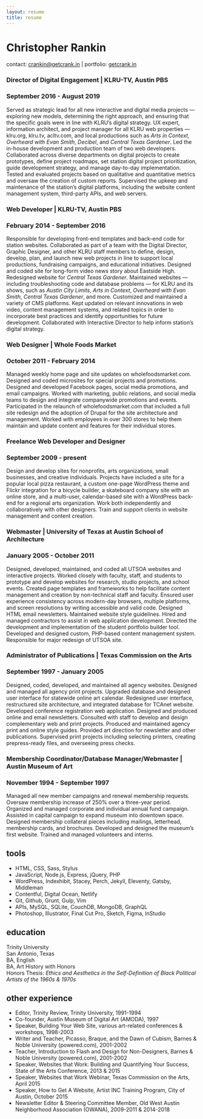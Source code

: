 ```yaml
---
layout: resume
title: resume
---
```


# Christopher Rankin

contact: [crankin@getcrank.in](mailto:crankin@getcrank.in) | portfolio: [getcrank.in](https://getcrank.in)

### Director of Digital Engagement | KLRU-TV, Austin PBS
### September 2016 - August 2019

Served as strategic lead for all new interactive and digital media projects — exploring new models, determining the right approach, and ensuring that the specific goals were in line with KLRU’s digital strategy. UX expert, information architect, and project manager for all KLRU web properties — klru.org, klru.tv, acltv.com, and local productions such as *Arts in Context*, *Overheard with Evan Smith*, *Decibel*, and *Central Texas Gardener*. Led the in-house development and production team of two web developers. Collaborated across diverse departments on digital projects to create prototypes, define project roadmaps, set station digital project prioritization, guide development strategy, and manage day-to-day implementation. Tested and evaluated projects based on qualitative and quantitative metrics and oversaw the creation of custom reports. Supervised the upkeep and maintenance of the station’s digital platforms, including the website content management system, third-party APIs, and web servers.

### Web Developer | KLRU-TV, Austin PBS
### February 2014 - September 2016

Responsible for developing front-end templates and back-end code for station websites. Collaborated as part of a team with the Digital Director, Graphic Designer, and other KLRU staff members to define, design, develop, plan, and launch new web projects in line to support local productions, fundraising campaigns, and educational initiatives. Designed and coded site for long-form video news story about Eastside High. Redesigned website for *Central Texas Gardener*. Maintained websites — including troubleshooting code and database problems — for KLRU and its shows, such as *Austin City Limits*, *Arts in Context*, *Overheard with Evan Smith*, *Central Texas Gardener*, and more. Customized and maintained a variety of CMS platforms. Kept updated on relevant innovations in web video, content management systems, and related topics in order to incorporate best practices and identify opportunities for future development. Collaborated with Interactive Director to help inform station’s digital strategy.

### Web Designer | Whole Foods Market
### October 2011 - February 2014

Managed weekly home page and site updates on wholefoodsmarket.com. Designed and coded microsites for special projects and promotions. Designed and developed Facebook pages, social media promotions, and email campaigns. Worked with marketing, public relations, and social media teams to design and integrate companywide promotions and events. Participated in the relaunch of wholefoodsmarket.com that included a full site redesign and the adoption of Drupal for the site architecture and management. Worked with employees in over 300 stores to help them maintain and update content and features for their individual stores.

### Freelance Web Developer and Designer  
### September 2009 - present

Design and develop sites for nonprofits, arts organizations, small businesses, and creative individuals. Projects have included a site for a popular local pizza restaurant, a custom one-page WordPress theme and Flickr integration for a bicycle builder, a skateboard company site with an online store, and a multi-user, calendar-based site with a WordPress back-end for a regional arts organization. Work both independently and collaboratively with other designers. Train and support clients in website management and content creation.

### Webmaster | University of Texas at Austin School of Architecture  
### January 2005 - October 2011

Designed, developed, maintained, and coded all UTSOA websites and interactive projects. Worked closely with faculty, staff, and students to prototype and develop websites for research, studio projects, and school events. Created page templates and frameworks to help facilitate content management and creation by non-technical staff and faculty. Ensured user experience consistency across modern-day browsers, multiple platforms, and screen resolutions by writing accessible and valid code. Designed HTML email newsletters. Maintained website style guidelines. Hired and managed contractors to assist in web application development. Directed the development and implementation of the student portfolio builder tool. Developed and designed custom, PHP-based content management system. Responsible for major redesign of UTSOA site.

### Administrator of Publications | Texas Commission on the Arts  
### September 1997 - January 2005

Designed, coded, developed, and maintained all agency websites. Designed and managed all agency print projects. Upgraded database and designed user interface for statewide online art calendar. Redesigned user interface, restructured site architecture, and integrated database for TCAnet website. Developed conference registration web application. Designed and produced online and email newsletters. Consulted with staff to develop and design complementary web and print projects. Produced and maintained agency print and online style guides. Provided art direction for newsletter and other publications. Supervised print projects including selecting printers, creating prepress-ready files, and overseeing press checks.

### Membership Coordinator/Database Manager/Webmaster | Austin Museum of Art  
### November 1994 - September 1997

Managed all new member campaigns and renewal membership requests. Oversaw membership increase of 250% over a three-year period. Organized and managed corporate and individual annual fund campaign. Assisted in capital campaign to expand museum into downtown space. Designed membership collateral pieces including mailings, letterhead, membership cards, and brochures. Developed and designed the museum’s first website. Trained and managed volunteers and interns.

## tools

* HTML, CSS, Sass, Stylus
* JavaScript, Node.js, Express, jQuery, PHP
* WordPress, Indexhibit, Stacey, Perch, Jekyll, Eleventy, Gatsby, Middleman
* Contentful, Digital Ocean, Netlify
* Git, Github, Grunt, Gulp, Vim
* APIs, MySQL, SQLite, CouchDB, MongoDB, GraphQL
* Photoshop, Illustrator, Final Cut Pro, Sketch, Figma, InStudio

## education

Trinity University  
San Antonio, Texas  
BA, English  
BA, Art History with Honors  
Honors Thesis: *Ethics and Aesthetics in the Self-Definition of Black Political Artists of the 1960s & 1970s*

## other experience

* Editor, Trinity Review, Trinity University, 1991-1994
* Co-founder, Austin Museum of Digital Art (AMODA), 1997
* Speaker, Building Your Web Site, various art-related conferences & workshops, 1998-2003
* Writer and Teacher, Picasso, Braque, and the Dawn of Cubism, Barnes & Noble University (powered.com), 2001-2002
* Teacher, Introduction to Flash and Design for Non-Designers, Barnes & Noble University (powered.com), 2001-2002
* Speaker, Websites that Work: Building and Quantifying Your Success, State of the Arts Conference, 2013 & 2015
* Speaker, Websites that Work Webinar, Texas Commission on the Arts, April 2015
* Speaker, How to Get A Website, Artist INC Training Program, City of Austin, October 2015
* Newsletter Editor & Steering Committee Member, Old West Austin Neighborhood Association (OWANA), 2009-2011 & 2014-2018
